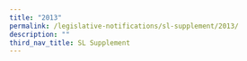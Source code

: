 ```yaml
---
title: "2013"
permalink: /legislative-notifications/sl-supplement/2013/
description: ""
third_nav_title: SL Supplement
---
```

